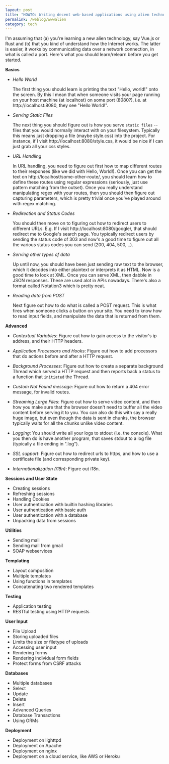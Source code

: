 ```yaml
---
layout: post
title: "HOWTO: Writing decent web-based applications using alien technologies"
permalink: /weblog/wwwalien
category: tech
---
```

I'm assuming that (a) you're learning a new alien technology, say Vue.js or Rust and (b) that you kind of understand how the 
Internet works. The latter is easier, it works by communicating data over a network connection, in what is called a port. Here's what you should learn/relearn before you get started.

**Basics**

 * *Hello World*

   The first thing you should learn is printing the text "Hello, world!" onto the screen. By this I mean that 
when someone visits your page running on your host machine (at localhost) on some port (8080?), i.e. at 
http://localhost:8080, they see "Hello World!". 

 * *Serving Static Files*

   The next thing you should figure out is how you serve `static files` -- files that you would
normally interact with on your filesystem. Typically this means just dropping a file (maybe style.css) into the project.
For instance, if I visit http://localhost:8080/style.css, it would be nice if I can just grab all your css styles.

 * *URL Handling*
 
   In URL handling, you need to figure out first how to map different routes to their responses (like we did with
 Hello, World!). Once you can get the text on  http://localhost/some-other-route/, you should learn how to define these
 routes using regular expressions (seriously, just use pattern matching from the outset). Once you really understand
 manipulating regex with your routes, then you should then figure out capturing parameters, which is pretty trivial once
 you've played around with regex matching.
 
 * *Redirection and Status Codes*
   
   You should then move on to figuring out how to redirect users to different URLs. E.g. If I visit 
http://localhost:8080/google/, that should redirect me to Google's search page. You typically redirect users by sending
the status code of 303 and now's a good time to figure out all the various status codes you can send (200, 404, 500, ..).

 * *Serving other types of data*
 
   Up until now, you should have been just sending raw text to the browser, which it decodes into either plaintext or
interprets it as HTML. Now is a good time to look at XML. Once you can serve XML, then dabble in JSON responses. These
are used alot in APIs nowadays. There's also a format called Notation3 which is pretty neat.
 
 * *Reading data from POST*
   
   Next figure out how to do what is called a POST request. This is what fires when someone clicks a button on your site.
You need to know how to read input fields, and manipulate the data that is returned from them. 

**Advanced**

 * *Contextual Variables*: Figure out how to gain access to the visitor's ip address, and their HTTP headers.
 
 * *Application Processors and Hooks*: Figure out how to add processors that do actions before and after a HTTP request.
 
 * *Background Processes*: Figure out how to create a separate background Thread which served a HTTP request and then
reports back a status to a function that `initiated` the Thread.

 * *Custom Not Found message*: Figure out how to return a 404 error message, for invalid routes.
 
 * *Streaming Large Files*: Figure out how to serve video content, and then how you make sure that the browser doesn't
need to buffer all the video content before serving it to you. You can also do this with say a really huge image, but
even though the data is sent in chunks, the browser typically waits for all the chunks unlike video content.

 * *Logging*: You should write all your logs to stdout (i.e. the console). What you then do is have another program, that
saves stdout to a log file (typically a file ending in ".log").

 * *SSL support*: Figure out how to redirect urls to https, and how to use a certificate file (and corresponding private 
key).

 * *Internationalization (i18n)*: Figure out i18n.
 
**Sessions and User State**

 * Creating sessions
 * Refreshing sessions
 * Handling Cookies
 * User authentication with builtin hashing libraries
 * User authentication with basic auth
 * User authentication with a database
 * Unpacking data from sessions

**Utilities**

 * Sending mail
 * Sending mail from gmail
 * SOAP webservices

**Templating**

 * Layout composition
 * Multiple templates
 * Using functions in templates
 * Concatenating two rendered templates

**Testing**

 * Application testing
 * RESTful testing using HTTP requests

**User Input**

 * File Upload
 * Storing uploaded files
 * Limits the size or filetype of uploads
 * Accessing user input
 * Rendering forms
 * Rendering individual form fields
 * Protect forms from CSRF attacks

**Databases**

 * Multiple databases
 * Select
 * Update
 * Delete
 * Insert
 * Advanced Queries
 * Database Transactions
 * Using ORMs

**Deployment**

 * Deployment on lighttpd
 * Deployment on Apache
 * Deployment on nginx
 * Deployment on a cloud service, like AWS or Heroku
